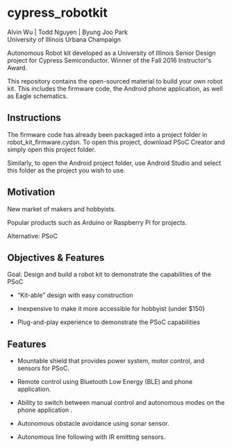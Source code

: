 # cypress_robotkit
Alvin Wu | Todd Nguyen | Byung Joo Park  
University of Illinois Urbana Champaign 

Autonomous Robot kit developed as a University of Illinois Senior Design project for Cypress Semiconductor. 
Winner of the Fall 2016 Instructor's Award. 

This repository contains the open-sourced material to build your own robot kit. 
This includes the firmware code, the Android phone application, as well as Eagle schematics.

## Instructions
The firmware code has already been packaged into a project folder in robot_kit_firmware.cydsn. To open this project, download PSoC Creator and simply open this project folder.

Similarly, to open the Android project folder, use Android Studio and select this folder as the project you wish to use.

## Motivation 
New market of makers and hobbyists.

Popular products such as Arduino or Raspberry Pi for projects.

Alternative: PSoC 

## Objectives & Features
Goal: Design and build a robot kit to demonstrate the capabilities of the PSoC

* “Kit-able” design with easy construction

* Inexpensive to make it more accessible for hobbyist (under $150)

* Plug-and-play experience to demonstrate the PSoC capabilities 

## Features
* Mountable shield that provides power system, motor control, and sensors for PSoC.

* Remote control using Bluetooth Low Energy (BLE) and phone application.

* Ability to switch between manual control and autonomous modes on the phone application .

* Autonomous obstacle avoidance using sonar sensor.

* Autonomous line following with IR emitting sensors.

